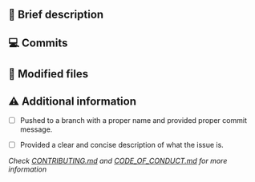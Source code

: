 ## :memo:  Brief description

<!-- Write you description here -->

<!-- Diff summary - START -->
<!-- Diff summary - END -->


## :computer:  Commits
<!-- Diff commits - START -->
<!-- Diff commits - END -->


## :file_folder:  Modified files
<!-- Diff files - START -->
<!-- Diff files - END -->


## :warning: Additional information
* [ ] Pushed to a branch with a proper name and provided proper commit message.
* [ ] Provided a clear and concise description of what the issue is.


*Check [CONTRIBUTING.md](https://github.com/devops-infra/.github/blob/master/CONTRIBUTING.md) and
[CODE_OF_CONDUCT.md](https://github.com/devops-infra/.github/blob/master/CODE_OF_CONDUCT.md) for more information*
